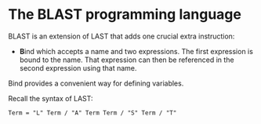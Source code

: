 # The BLAST programming language

BLAST is an extension of LAST that adds one crucial extra instruction:

* **B**ind which accepts a name and two expressions. The first expression is bound to the name. That expression can then be referenced in the second expression using that name.

Bind provides a convenient way for defining variables.

Recall the syntax of LAST:

```abnf
Term = "L" Term / "A" Term Term / "S" Term / "T"
```

<!-- todo -->
